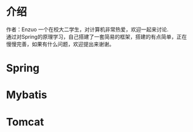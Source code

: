 # 介绍
作者：Enzuo 一个在校大二学生，对计算机非常热爱，欢迎一起来讨论.\
通过对Spring的原理学习，自己搭建了一套简易的框架，搭建的有点简单，正在慢慢完善，如果有什么问题，欢迎提出来谢谢。
# Spring
# Mybatis
# Tomcat